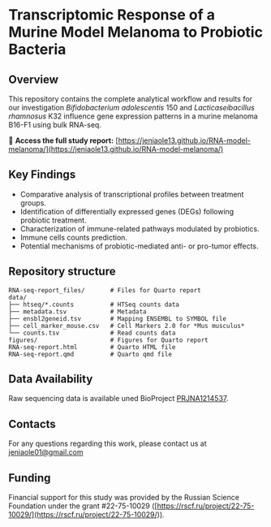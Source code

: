 # Transcriptomic Response of a Murine Model Melanoma to Probiotic Bacteria

## Overview

This repository contains the complete analytical workflow and results for our investigation *Bifidobacterium adolescentis* 150 and *Lacticaseibacillus rhamnosus* K32 influence gene expression patterns in a murine melanoma  B16-F1 using bulk RNA-seq.

🔗 **Access the full study report:**  [https://jeniaole13.github.io/RNA-model-melanoma/](https://jeniaole13.github.io/RNA-model-melanoma/)

## Key Findings
-   Comparative analysis of transcriptional profiles between treatment groups.
-   Identification of differentially expressed genes (DEGs) following probiotic treatment.
-   Characterization of immune-related pathways modulated by probiotics.
-   Immune cells counts prediction.
-   Potential mechanisms of probiotic-mediated anti- or pro-tumor effects.

## Repository structure
```
RNA-seq-report_files/       # Files for Quarto report
data/
├── htseq/*.counts          # HTSeq counts data
├── metadata.tsv            # Metadata
├── ensbl2geneid.tsv        # Mapping ENSEMBL to SYMBOL file
├── cell_marker_mouse.csv   # Cell Markers 2.0 for *Mus musculus*
└── counts.tsv              # Read counts data
figures/                    # Figures for Quarto report
RNA-seq-report.html         # Quarto HTML file
RNA-seq-report.qmd          # Quarto qmd file
```

## Data Availability
Raw sequencing data is available uned BioProject [PRJNA1214537](https://www.ncbi.nlm.nih.gov/bioproject/PRJNA1214537/).

## Contacts
For any questions regarding this work, please contact us at jeniaole01@gmail.com

## Funding
Financial support for this study was provided by the Russian Science Foundation under the grant #22-75-10029 ([https://rscf.ru/project/22-75-10029/](https://rscf.ru/project/22-75-10029/)).
